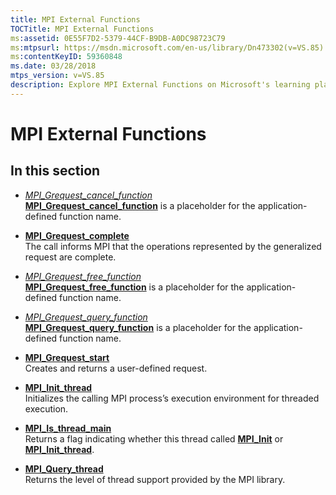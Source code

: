 ```yaml
---
title: MPI External Functions
TOCTitle: MPI External Functions
ms:assetid: 0E55F7D2-5379-44CF-B9DB-A0DC98723C79
ms:mtpsurl: https://msdn.microsoft.com/en-us/library/Dn473302(v=VS.85)
ms:contentKeyID: 59360848
ms.date: 03/28/2018
mtps_version: v=VS.85
description: Explore MPI External Functions on Microsoft's learning platform. Understand MPI_Grequest, MPI_Init_thread, and more for effective threaded execution.
---
```


# MPI External Functions

## In this section

  - [*MPI\_Grequest\_cancel\_function*](mpi-grequest-cancel-function-callback-function.md)  
    [**MPI\_Grequest\_cancel\_function**](mpi-grequest-cancel-function-callback-function.md) is a placeholder for the application-defined function name.

  - [**MPI\_Grequest\_complete**](mpi-grequest-complete-function.md)  
    The call informs MPI that the operations represented by the generalized request are complete.

  - [*MPI\_Grequest\_free\_function*](mpi-grequest-free-function-callback-function.md)  
    [**MPI\_Grequest\_free\_function**](mpi-grequest-free-function-callback-function.md) is a placeholder for the application-defined function name.

  - [*MPI\_Grequest\_query\_function*](mpi-grequest-query-function-callback-function.md)  
    [**MPI\_Grequest\_query\_function**](mpi-grequest-query-function-callback-function.md) is a placeholder for the application-defined function name.

  - [**MPI\_Grequest\_start**](mpi-grequest-start-function.md)  
    Creates and returns a user-defined request.

  - [**MPI\_Init\_thread**](mpi-init-thread-function.md)  
    Initializes the calling MPI process’s execution environment for threaded execution.

  - [**MPI\_Is\_thread\_main**](mpi-is-thread-main-function.md)  
    Returns a flag indicating whether this thread called [**MPI\_Init**](mpi-init-function.md) or [**MPI\_Init\_thread**](mpi-init-thread-function.md).

  - [**MPI\_Query\_thread**](mpi-query-thread-function.md)  
    Returns the level of thread support provided by the MPI library.

